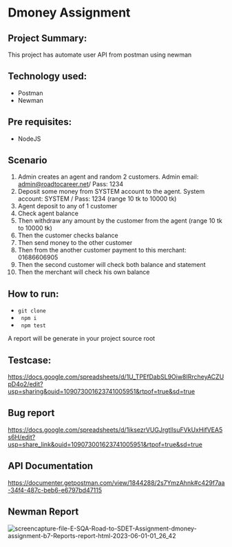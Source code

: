 # Dmoney Assignment

## Project Summary:
This project has automate user API from postman using newman

## Technology used:
- Postman
- Newman

## Pre requisites:
- NodeJS

## Scenario
1. Admin creates an agent and random 2 customers. Admin email: admin@roadtocareer.net/ Pass: 1234
2. Deposit some money from SYSTEM account to the agent. System account: SYSTEM / Pass: 1234 (range 10 tk to 10000 tk)
3. Agent deposit to any of 1 customer
4. Check agent balance
5. Then withdraw any amount by the customer from the agent (range 10 tk to 10000 tk)
6. Then the customer checks balance
7. Then send money to the other customer
8. Then from the another customer payment to this merchant: 01686606905
9. Then the second customer will check both balance and statement
10. Then the merchant will check his own balance

## How to run:
- ``` git clone ```
- ``` npm i```
- ``` npm test```

A report will be generate in your project source root


## Testcase:

https://docs.google.com/spreadsheets/d/1U_TPEfDabSL9Oiw8IRrcheyACZUpD4o2/edit?usp=sharing&ouid=109073001623741005951&rtpof=true&sd=true


## Bug report

https://docs.google.com/spreadsheets/d/1iksezrVUGJrgtIlsuFVkUxHifVEA5s6H/edit?usp=share_link&ouid=109073001623741005951&rtpof=true&sd=true

## API Documentation

https://documenter.getpostman.com/view/1844288/2s7YmzAhnk#c429f7aa-34f4-487c-beb6-e6797bd47115


## Newman Report

![screencapture-file-E-SQA-Road-to-SDET-Assignment-dmoney-assignment-b7-Reports-report-html-2023-06-01-01_26_42](https://github.com/Maria-Akther-Mimi/dmoney-assignment/assets/134642219/ea8cb546-79cf-4726-9648-5c034fbb9d1a)




